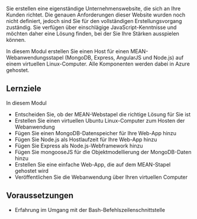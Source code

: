 Sie erstellen eine eigenständige Unternehmenswebsite, die sich an Ihre Kunden richtet. Die genauen Anforderungen dieser Website wurden noch nicht definiert, jedoch sind Sie für den vollständigen Erstellungsvorgang zuständig. Sie verfügen über einschlägige JavaScript-Kenntnisse und möchten daher eine Lösung finden, bei der Sie Ihre Stärken ausspielen können.

In diesem Modul erstellen Sie einen Host für einen MEAN-Webanwendungsstapel (MongoDB, Express, AngularJS und Node.js) auf einem virtuellen Linux-Computer. Alle Komponenten werden dabei in Azure gehostet.

## <a name="learning-objectives"></a>Lernziele
In diesem Modul

- Entscheiden Sie, ob der MEAN-Webstapel die richtige Lösung für Sie ist
- Erstellen Sie einen virtuellen Ubuntu Linux-Computer zum Hosten der Webanwendung
- Fügen Sie einen MongoDB-Datenspeicher für Ihre Web-App hinzu
- Fügen Sie Node.js als Hostlaufzeit für Ihre Web-App hinzu
- Fügen Sie Express als Node.js-Webframework hinzu
- Fügen Sie mongooseJS für die Objektmodellierung der MongoDB-Daten hinzu
- Erstellen Sie eine einfache Web-App, die auf dem MEAN-Stapel gehostet wird
- Veröffentlichen Sie die Webanwendung über Ihren virtuellen Computer

## <a name="prerequisites"></a>Voraussetzungen

- Erfahrung im Umgang mit der Bash-Befehlszeilenschnittstelle
